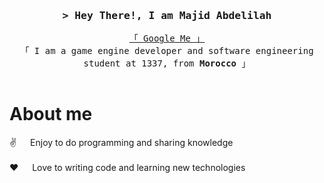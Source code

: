 <!--
<h2 align="center">
  Welcome to Al Siam World!
  <img src="https://media.giphy.com/media/hvRJCLFzcasrR4ia7z/giphy.gif" width="28">
</h2>
-->

<!--
<p align="center">
  <a href="https://github.com/alsiam"><img src="https://readme-typing-svg.herokuapp.com/?lines=Self%20Taught%20Programmer;Front%20End%20Developer;1.5%2B%20years%20of%20coding%20experience;Always%20learning%20new%20things&center=true&width=380&height=45"></a>
</p>

 -->

<!-- Intro  -->
<h3 align="center">
        <samp>&gt; Hey There!, I am Majid Abdelilah
        </samp>
</h3>


<p align="center"> 
  <samp>
    <a href="https://www.google.com/search?q=Majid+Abdelilah">「 Google Me 」</a>
    <br>
    「 I am a game engine developer and software engineering student at 1337, from <b>Morocco</b> 」
    <br>
    <br>
  </samp>
</p>



<!-- About Section -->
 # About me
 
<p>
  
 ✌️ &emsp; Enjoy to do programming and sharing knowledge <br/><br/>
 ❤️ &emsp; Love to writing code and learning new technologies<br/><br/>

</p>
